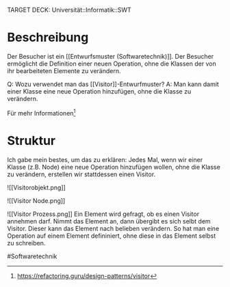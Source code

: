 TARGET DECK: Universität::Informatik::SWT

# Beschreibung
Der Besucher ist ein [[Entwurfsmuster (Softwaretechnik)]]. Der Besucher ermöglicht die Definition einer neuen Operation, ohne die Klassen der von ihr bearbeiteten Elemente zu verändern.

Q: Wozu verwendet man das [[Visitor]]-Entwurfmuster?
A: Man kann damit einer Klasse eine neue Operation hinzufügen, ohne die Klasse zu verändern.
<!--ID: 1645454018579-->

Für mehr Informationen[^1]

# Struktur
Ich gabe mein bestes, um das zu erklären:
Jedes Mal, wenn wir einer Klasse (z.B. Node) eine neue Operation hinzufügen wollen, ohne die Klasse zu verändern, erstellen wir stattdessen einen Visitor.

![[Visitorobjekt.png]]


![[Visitor Node.png]]

![[Visitor Prozess.png]]
Ein Element wird gefragt, ob es einen Visitor annehmen darf. Nimmt das Element an, dann übergibt es sich selbt dem Visitor. Dieser kann das Element nach belieben verändern.
So hat man eine Operation auf einem Element defininiert, ohne diese in das Element selbst zu schreiben.


#Softwaretechnik 


[^1]: https://refactoring.guru/design-patterns/visitor